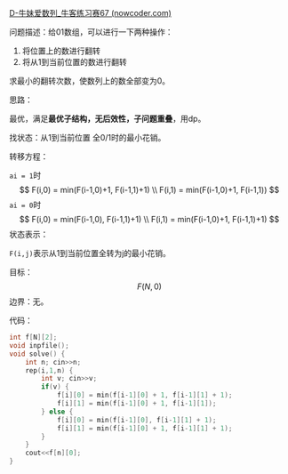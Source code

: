[D-牛妹爱数列_牛客练习赛67 (nowcoder.com)](https://ac.nowcoder.com/acm/contest/6885/D)

问题描述：给01数组，可以进行一下两种操作：

1. 将位置上的数进行翻转
2. 将从1到当前位置的数进行翻转

求最小的翻转次数，使数列上的数全部变为0。

思路：

最优，满足**最优子结构，无后效性，子问题重叠**，用dp。

找状态：从1到当前位置 全0/1时的最小花销。

转移方程：

`ai = 1`时
$$
F(i,0) = min(F(i-1,0)+1, F(i-1,1)+1) \\
F(i,1) = min(F(i-1,0)+1, F(i-1,1))
$$
`ai = 0`时
$$
F(i,0) = min(F(i-1,0), F(i-1,1)+1) \\
F(i,1) = min(F(i-1,0)+1, F(i-1,1)+1)
$$
状态表示：

`F(i,j)`表示从1到当前位置全转为j的最小花销。

目标：
$$
F(N,0)
$$
边界：无。

代码：

```cpp
int f[N][2];
void inpfile();
void solve() {
    int n; cin>>n;
    rep(i,1,n) {
        int v; cin>>v;
        if(v) {
            f[i][0] = min(f[i-1][0] + 1, f[i-1][1] + 1);
            f[i][1] = min(f[i-1][0] + 1, f[i-1][1]);
        } else {
            f[i][0] = min(f[i-1][0], f[i-1][1] + 1);
            f[i][1] = min(f[i-1][0] + 1, f[i-1][1] + 1);
        }
    }
    cout<<f[n][0];
}
```



